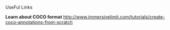 UseFul Links

**Learn about COCO format**
http://www.immersivelimit.com/tutorials/create-coco-annotations-from-scratch
